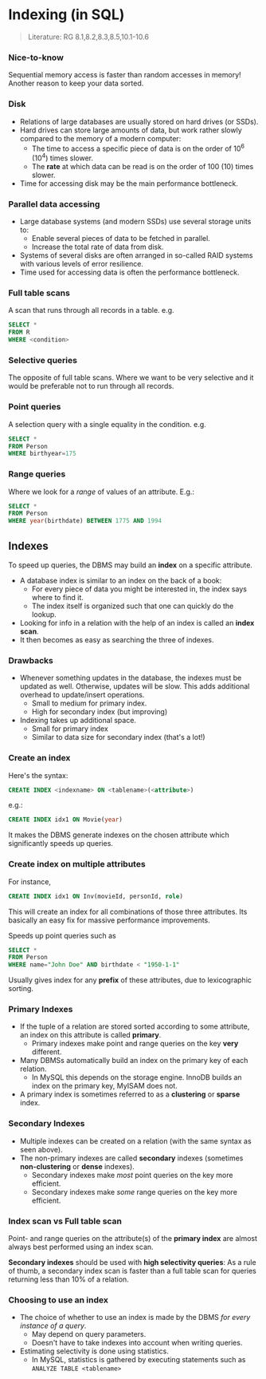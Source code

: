 # Indexing (in SQL)
> Literature: RG 8.1,8.2,8.3,8.5,10.1-10.6

### Nice-to-know
Sequential memory access is faster than random accesses in memory! Another reason to keep your data sorted.

### Disk

- Relations of large databases are usually stored on hard drives (or SSDs).
- Hard drives can store large amounts of data, but work rather slowly compared to the memory of a modern computer:
	-	The time to access a specific piece of data is on the order of 10<sup>6</sup> (10<sup>4</sup>) times slower.
	- The **rate** at which data can be read is on the order of 100 (10) times slower.
- Time for accessing disk may be the main performance bottleneck.

### Parallel data accessing

- Large database systems (and modern SSDs) use several storage units to:
	-	Enable several pieces of data to be fetched in parallel.
	- Increase the total rate of data from disk.
- Systems of several disks are often arranged in so-called RAID systems with various levels of error resilience.
- Time used for accessing data is often the performance bottleneck.

### Full table scans

A scan that runs through all records in a table. e.g.
```sql
SELECT *
FROM R
WHERE <condition>
```

### Selective queries
The opposite of full table scans. Where we want to be very selective and it would be preferable not to run through all records.

### Point queries
A selection query with a single equality in the condition. e.g.
```sql
SELECT *
FROM Person
WHERE birthyear=175
```

### Range queries
Where we look for a *range* of values of an attribute.
E.g.:
```sql
SELECT *
FROM Person
WHERE year(birthdate) BETWEEN 1775 AND 1994
```

## Indexes
To speed up queries, the DBMS may build an **index** on a specific attribute.
- A database index is similar to an index on the back of a book:
	- For every piece of data you might be interested in, the index says where to find it.
	- The index itself is organized such that one can quickly do the lookup.
- Looking for info in a relation with the help of an index is called an **index scan**.
- It then becomes as easy as searching the three of indexes.

### Drawbacks
- Whenever something updates in the database, the indexes must be updated as well. Otherwise, updates will be slow. This adds additional overhead to update/insert operations.
	-	Small to medium for primary index.
	- High for secondary index (but improving)
- Indexing takes up additional space.
	- Small for primary index
	- Similar to data size for secondary index (that's a lot!)

### Create an index
Here's the syntax:
```sql
CREATE INDEX <indexname> ON <tablename>(<attribute>)
```

e.g.:
```sql
CREATE INDEX idx1 ON Movie(year)
```

It makes the DBMS generate indexes on the chosen attribute which significantly speeds up queries.

### Create index on multiple attributes
For instance,
```sql
CREATE INDEX idx1 ON Inv(movieId, personId, role)
```

This will create an index for all combinations of those three attributes. Its basically an easy fix for massive performance improvements.

Speeds up point queries such as
```sql
SELECT *
FROM Person
WHERE name="John Doe" AND birthdate < "1950-1-1"
```

Usually gives index for any **prefix** of these attributes, due to lexicographic sorting.

### Primary Indexes

- If the tuple of a relation are stored sorted according to some attribute, an index on this attribute is called **primary**.
	-	Primary indexes make point and range queries on the key **very** different.
- Many DBMSs automatically build an index on the primary key of each relation.
	-	In MySQL this depends on the storage engine. InnoDB builds an index on the primary key, MyISAM does not.
- A primary index is sometimes referred to as a **clustering** or **sparse** index.

### Secondary Indexes
- Multiple indexes can be created on a relation (with the same syntax as seen above).
- The non-primary indexes are called **secondary** indexes (sometimes **non-clustering** or **dense** indexes).
	- Secondary indexes make *most* point queries on the key more efficient.
	- Secondary indexes make *some* range queries on the key more efficient.

### Index scan vs Full table scan

Point- and range queries on the attribute(s) of the **primary index** are almost always best performed using an index scan.

**Secondary indexes** should be used with **high selectivity queries**: As a rule of thumb, a secondary index scan is faster than a full table scan for queries returning less than 10% of a relation.

### Choosing to use an index
- The choice of whether to use an index is made by the DBMS *for every instance of a query*.
	- May depend on query parameters.
	-	Doesn't have to take indexes into account when writing queries.
- Estimating selectivity is done using statistics.
	-	In MySQL, statistics is gathered by executing statements such as `ANALYZE TABLE <tablename>`
